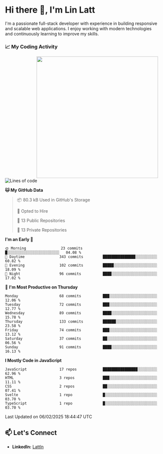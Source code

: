 # Hi there 👋, I'm Lin Latt

I'm a passionate full-stack developer with experience in building responsive and scalable web applications. I enjoy working with modern technologies and continuously learning to improve my skills.

### 📈 My Coding Activity 
<img src="https://github.com/user-attachments/assets/6cec4854-3eec-4600-9120-9be1d3cb2bfe"  width="400px" align="right">

<!--START_SECTION:waka-->
![Lines of code](https://img.shields.io/badge/From%20Hello%20World%20I%27ve%20Written-304.6%20thousand%20lines%20of%20code-blue)

**🐱 My GitHub Data** 

> 📦 80.3 kB Used in GitHub's Storage 
 > 
> 💼 Opted to Hire
 > 
> 📜 13 Public Repositories 
 > 
> 🔑 13 Private Repositories 
 > 
**I'm an Early 🐤** 

```text
🌞 Morning                23 commits          █░░░░░░░░░░░░░░░░░░░░░░░░   04.08 % 
🌆 Daytime                343 commits         ███████████████░░░░░░░░░░   60.82 % 
🌃 Evening                102 commits         █████░░░░░░░░░░░░░░░░░░░░   18.09 % 
🌙 Night                  96 commits          ████░░░░░░░░░░░░░░░░░░░░░   17.02 % 
```
📅 **I'm Most Productive on Thursday** 

```text
Monday                   68 commits          ███░░░░░░░░░░░░░░░░░░░░░░   12.06 % 
Tuesday                  72 commits          ███░░░░░░░░░░░░░░░░░░░░░░   12.77 % 
Wednesday                89 commits          ████░░░░░░░░░░░░░░░░░░░░░   15.78 % 
Thursday                 133 commits         ██████░░░░░░░░░░░░░░░░░░░   23.58 % 
Friday                   74 commits          ███░░░░░░░░░░░░░░░░░░░░░░   13.12 % 
Saturday                 37 commits          ██░░░░░░░░░░░░░░░░░░░░░░░   06.56 % 
Sunday                   91 commits          ████░░░░░░░░░░░░░░░░░░░░░   16.13 % 
```


**I Mostly Code in JavaScript** 

```text
JavaScript               17 repos            ████████████████░░░░░░░░░   62.96 % 
HTML                     3 repos             ███░░░░░░░░░░░░░░░░░░░░░░   11.11 % 
CSS                      2 repos             ██░░░░░░░░░░░░░░░░░░░░░░░   07.41 % 
Svelte                   1 repo              █░░░░░░░░░░░░░░░░░░░░░░░░   03.70 % 
TypeScript               1 repo              █░░░░░░░░░░░░░░░░░░░░░░░░   03.70 % 
```




 Last Updated on 06/02/2025 18:44:47 UTC
<!--END_SECTION:waka-->

## 📫 Let's Connect

- **LinkedIn:** [Lattln](https://linkedin.com/in/lin-latt)
<!-- - **Portfolio:** [Your Portfolio](https://yourportfolio.com) -->
